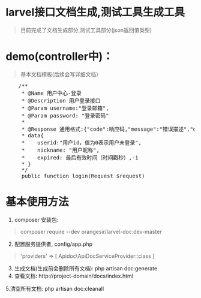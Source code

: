 # larvel接口文档生成,测试工具生成工具
> 目前完成了文档生成部分,测试工具部分(json返回值类型)


# demo(controller中)：
> 基本文档模板(后续会写详细文档）
<pre>
    /**
     * @Name 用户中心-登录
     * @Description 用户登录接口
     * @Param username:"登录邮箱",
     * @Param password: "登录密码"
     *
     * @Response 通用格式:{"code":响应码,"message":"错误描述","data":{}}
     * data{
     *    userid:"用户id，值为0表示用户未登录",
     *    nickname: "用户昵称",
     *    expired: 最后有效时间（时间戳秒）,-1
     * }
     */
     public function login(Request $request)
</pre>

# 基本使用方法
1. composer 安装包:
  > composer require --dev orangesir/larvel-doc:dev-master
2. 配置服务提供者, config/app.php
  > 'providers' => [ Apidoc\ApiDocServiceProvider::class ]
3. 生成文档(生成前会删除所有文档):
  php artisan doc:generate
4. 查看文档: http://project-domain/docs/index.html

5.清空所有文档:
  php artisan doc:cleanall